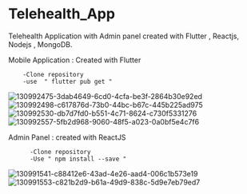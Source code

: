 # Telehealth_App
Telehealth Application with Admin panel created with Flutter , Reactjs, Nodejs , MongoDB.


Mobile Application : Created with Flutter 
        
        -Clone repository 
        -use  " flutter pub get "
        



![130992475-3dab4649-6cd0-4cfa-be3f-2864b30e92ed](https://user-images.githubusercontent.com/60506197/153869892-ca2dc20a-7c54-40dd-a7e2-53110c5010af.png)
![130992498-c617876d-73b0-44bc-b67c-445b225ad975](https://user-images.githubusercontent.com/60506197/153869896-8e01eb01-3bbf-4bd3-9ee0-e1d3c03620b4.png)
![130992530-db7d7fd0-b551-4c71-8624-c730f5331276](https://user-images.githubusercontent.com/60506197/153869897-32e92770-c079-4731-bb76-aee162c8787d.png)
![130992557-5fb2d968-9060-48f5-a023-0a0bf5e4c7f6](https://user-images.githubusercontent.com/60506197/153869899-6504dbc9-a342-4bac-ad9c-d766fe97ad62.png)
 
 
 Admin Panel : created with ReactJS
 
          -Clone repository 
          -Use " npm install --save " 
          
          
![130991541-c88412e6-43ad-4e26-aad4-006c1b573e19](https://user-images.githubusercontent.com/60506197/153870411-1f66a762-e1f0-4d77-a185-794fe16e5a0b.png)
![130991553-c821b2d9-b61a-49d9-838c-5d9e7eb79ed7](https://user-images.githubusercontent.com/60506197/153870414-4fb100d8-7e1b-45ef-b5e1-40ed7137b08a.png)







